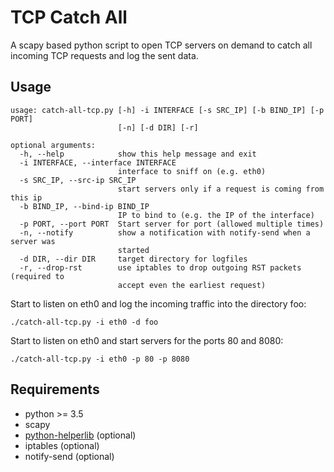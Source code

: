 TCP Catch All
=============

A scapy based python script to open TCP servers on demand
to catch all incoming TCP requests and log the sent data.

Usage
-----
```
usage: catch-all-tcp.py [-h] -i INTERFACE [-s SRC_IP] [-b BIND_IP] [-p PORT]
                        [-n] [-d DIR] [-r]

optional arguments:
  -h, --help            show this help message and exit
  -i INTERFACE, --interface INTERFACE
                        interface to sniff on (e.g. eth0)
  -s SRC_IP, --src-ip SRC_IP
                        start servers only if a request is coming from this ip
  -b BIND_IP, --bind-ip BIND_IP
                        IP to bind to (e.g. the IP of the interface)
  -p PORT, --port PORT  Start server for port (allowed multiple times)
  -n, --notify          show a notification with notify-send when a server was
                        started
  -d DIR, --dir DIR     target directory for logfiles
  -r, --drop-rst        use iptables to drop outgoing RST packets (required to
                        accept even the earliest request)
```

Start to listen on eth0 and log the incoming traffic into the directory foo:

``
./catch-all-tcp.py -i eth0 -d foo
``

Start to listen on eth0 and start servers for the ports 80 and 8080:

``
./catch-all-tcp.py -i eth0 -p 80 -p 8080
``

Requirements
------------

- python >= 3.5
- scapy
- [python-helperlib](https://github.com/bluec0re/python-helperlib) (optional)
- iptables (optional)
- notify-send (optional)
